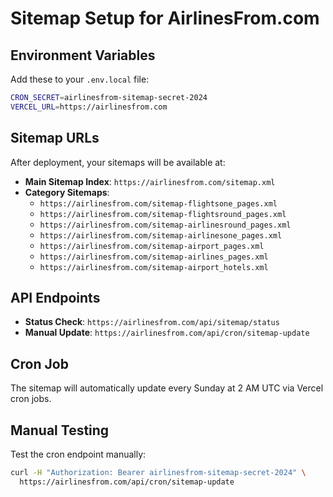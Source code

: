 # Sitemap Setup for AirlinesFrom.com

## Environment Variables

Add these to your `.env.local` file:

```bash
CRON_SECRET=airlinesfrom-sitemap-secret-2024
VERCEL_URL=https://airlinesfrom.com
```

## Sitemap URLs

After deployment, your sitemaps will be available at:

- **Main Sitemap Index**: `https://airlinesfrom.com/sitemap.xml`
- **Category Sitemaps**:
  - `https://airlinesfrom.com/sitemap-flightsone_pages.xml`
  - `https://airlinesfrom.com/sitemap-flightsround_pages.xml`
  - `https://airlinesfrom.com/sitemap-airlinesround_pages.xml`
  - `https://airlinesfrom.com/sitemap-airlinesone_pages.xml`
  - `https://airlinesfrom.com/sitemap-airport_pages.xml`
  - `https://airlinesfrom.com/sitemap-airlines_pages.xml`
  - `https://airlinesfrom.com/sitemap-airport_hotels.xml`

## API Endpoints

- **Status Check**: `https://airlinesfrom.com/api/sitemap/status`
- **Manual Update**: `https://airlinesfrom.com/api/cron/sitemap-update`

## Cron Job

The sitemap will automatically update every Sunday at 2 AM UTC via Vercel cron jobs.

## Manual Testing

Test the cron endpoint manually:
```bash
curl -H "Authorization: Bearer airlinesfrom-sitemap-secret-2024" \
  https://airlinesfrom.com/api/cron/sitemap-update
```
